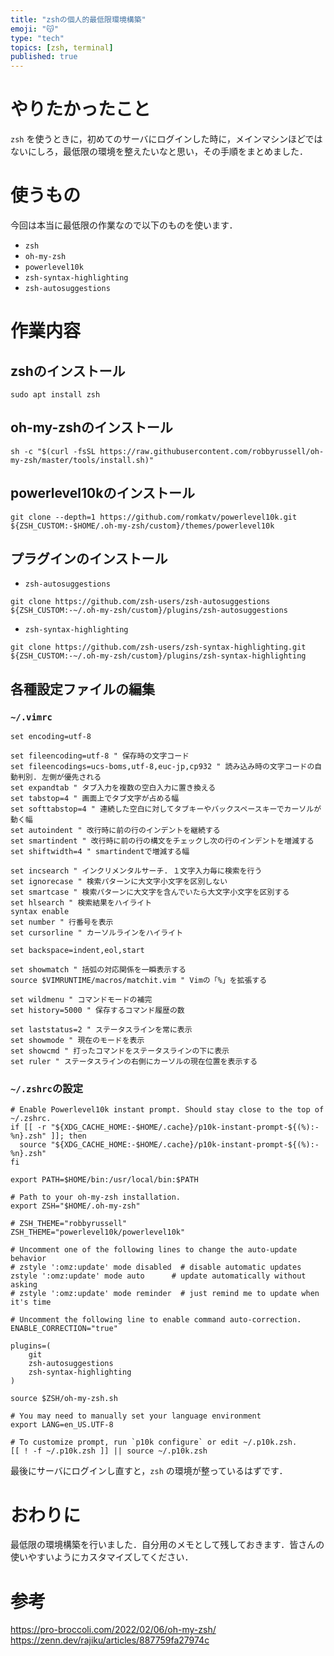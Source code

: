```yaml
---
title: "zshの個人的最低限環境構築"
emoji: "😽"
type: "tech"
topics: [zsh, terminal]
published: true
---
```


# やりたかったこと

`zsh` を使うときに，初めてのサーバにログインした時に，メインマシンほどではないにしろ，最低限の環境を整えたいなと思い，その手順をまとめました．

# 使うもの

今回は本当に最低限の作業なので以下のものを使います．

- `zsh`
- `oh-my-zsh`
- `powerlevel10k`
- `zsh-syntax-highlighting`
- `zsh-autosuggestions`

# 作業内容

## zshのインストール

```bash:terminal
sudo apt install zsh
```

## oh-my-zshのインストール

```bash:terminal
sh -c "$(curl -fsSL https://raw.githubusercontent.com/robbyrussell/oh-my-zsh/master/tools/install.sh)"
```

## powerlevel10kのインストール

```bash:terminal
git clone --depth=1 https://github.com/romkatv/powerlevel10k.git ${ZSH_CUSTOM:-$HOME/.oh-my-zsh/custom}/themes/powerlevel10k
```

## プラグインのインストール

- `zsh-autosuggestions`

```bash:terminal
git clone https://github.com/zsh-users/zsh-autosuggestions ${ZSH_CUSTOM:-~/.oh-my-zsh/custom}/plugins/zsh-autosuggestions
```

- `zsh-syntax-highlighting`

```bash:terminal
git clone https://github.com/zsh-users/zsh-syntax-highlighting.git ${ZSH_CUSTOM:-~/.oh-my-zsh/custom}/plugins/zsh-syntax-highlighting
```

## 各種設定ファイルの編集

### `~/.vimrc`

```vim:~/.vimrc
set encoding=utf-8

set fileencoding=utf-8 " 保存時の文字コード
set fileencodings=ucs-boms,utf-8,euc-jp,cp932 " 読み込み時の文字コードの自動判別. 左側が優先される
set expandtab " タブ入力を複数の空白入力に置き換える
set tabstop=4 " 画面上でタブ文字が占める幅
set softtabstop=4 " 連続した空白に対してタブキーやバックスペースキーでカーソルが動く幅
set autoindent " 改行時に前の行のインデントを継続する
set smartindent " 改行時に前の行の構文をチェックし次の行のインデントを増減する
set shiftwidth=4 " smartindentで増減する幅

set incsearch " インクリメンタルサーチ. １文字入力毎に検索を行う
set ignorecase " 検索パターンに大文字小文字を区別しない
set smartcase " 検索パターンに大文字を含んでいたら大文字小文字を区別する
set hlsearch " 検索結果をハイライト
syntax enable
set number " 行番号を表示
set cursorline " カーソルラインをハイライト

set backspace=indent,eol,start

set showmatch " 括弧の対応関係を一瞬表示する
source $VIMRUNTIME/macros/matchit.vim " Vimの「%」を拡張する

set wildmenu " コマンドモードの補完
set history=5000 " 保存するコマンド履歴の数

set laststatus=2 " ステータスラインを常に表示
set showmode " 現在のモードを表示
set showcmd " 打ったコマンドをステータスラインの下に表示
set ruler " ステータスラインの右側にカーソルの現在位置を表示する
```

### `~/.zshrc`の設定

```bash:~/.zshrc
# Enable Powerlevel10k instant prompt. Should stay close to the top of ~/.zshrc.
if [[ -r "${XDG_CACHE_HOME:-$HOME/.cache}/p10k-instant-prompt-${(%):-%n}.zsh" ]]; then
  source "${XDG_CACHE_HOME:-$HOME/.cache}/p10k-instant-prompt-${(%):-%n}.zsh"
fi

export PATH=$HOME/bin:/usr/local/bin:$PATH

# Path to your oh-my-zsh installation.
export ZSH="$HOME/.oh-my-zsh"

# ZSH_THEME="robbyrussell"
ZSH_THEME="powerlevel10k/powerlevel10k"

# Uncomment one of the following lines to change the auto-update behavior
# zstyle ':omz:update' mode disabled  # disable automatic updates
zstyle ':omz:update' mode auto      # update automatically without asking
# zstyle ':omz:update' mode reminder  # just remind me to update when it's time

# Uncomment the following line to enable command auto-correction.
ENABLE_CORRECTION="true"

plugins=(
    git
	zsh-autosuggestions
	zsh-syntax-highlighting
)

source $ZSH/oh-my-zsh.sh

# You may need to manually set your language environment
export LANG=en_US.UTF-8

# To customize prompt, run `p10k configure` or edit ~/.p10k.zsh.
[[ ! -f ~/.p10k.zsh ]] || source ~/.p10k.zsh
```

最後にサーバにログインし直すと，`zsh` の環境が整っているはずです．

# おわりに

最低限の環境構築を行いました．自分用のメモとして残しておきます．皆さんの使いやすいようにカスタマイズしてください．

# 参考

https://pro-broccoli.com/2022/02/06/oh-my-zsh/
https://zenn.dev/rajiku/articles/887759fa27974c
